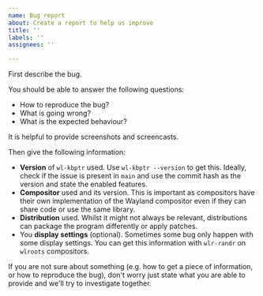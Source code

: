 ```yaml
---
name: Bug report
about: Create a report to help us improve
title: ''
labels: ''
assignees: ''

---
```


First describe the bug.

You should be able to answer the following questions:
 - How to reproduce the bug?
 - What is going wrong?
 - What is the expected behaviour?

It is helpful to provide screenshots and screencasts.

Then give the following information:

- **Version** of `wl-kbptr` used. Use `wl-kbptr --version` to get this. Ideally, check if the issue is present in `main` and use the commit hash as the version and state the enabled features.
- **Compositor** used and its version. This is important as compositors have their own implementation of the Wayland compositor even if they can share code or use the same library.
- **Distribution** used. Whilst it might not always be relevant, distributions can package the program differently or apply patches.
- You **display settings** (optional). Sometimes some bug only happen with some display settings. You can get this information with `wlr-randr` on `wlroots` compositors.

If you are not sure about something (e.g. how to get a piece of information, or how to reproduce the bug), don't worry just state what you are able to provide and we'll try to investigate together.
